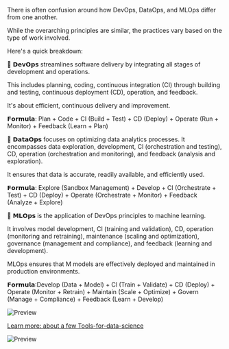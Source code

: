 There is often confusion around how DevOps, DataOps, and MLOps differ from one another.

While the overarching principles are similar, the practices vary based on the type of work involved.

Here's a quick breakdown:

🔴 𝗗𝗲𝘃𝗢𝗽𝘀 streamlines software delivery by integrating all stages of development and operations.

This includes planning, coding, continuous integration (CI) through building and testing, continuous deployment (CD), operation, and feedback.

It's about efficient, continuous delivery and improvement.

𝗙𝗼𝗿𝗺𝘂𝗹𝗮: Plan + Code + CI (Build + Test) + CD (Deploy) + Operate (Run +
Monitor) + Feedback (Learn + Plan)

🔶 𝗗𝗮𝘁𝗮𝗢𝗽𝘀 focuses on optimizing data analytics processes. It encompasses data exploration, development, Cl (orchestration and testing), CD, operation (orchestration and monitoring), and feedback (analysis and exploration).

It ensures that data is accurate, readily available, and efficiently used.

𝗙𝗼𝗿𝗺𝘂𝗹𝗮: Explore (Sandbox Management) + Develop + Cl (Orchestrate + Test) +
CD (Deploy) + Operate (Orchestrate + Monitor) + Feedback (Analyze + Explore)

🔷 𝗠𝗟𝗢𝗽𝘀 is the application of DevOps principles to machine learning.

It involves model development, Cl (training and validation), CD, operation (monitoring and retraining), maintenance (scaling and optimization), governance (management and compliance), and feedback (learning and development).

MLOps ensures that M models are effectively deployed and maintained in production environments.

𝗙𝗼𝗿𝗺𝘂𝗹𝗮:Develop (Data + Model) + Cl (Train + Validate) + CD (Deploy) +
Operate (Monitor + Retrain) + Maintain (Scale + Optimize) + Govern (Manage +
Compliance) + Feedback (Learn + Develop)


![Preview](https://github.com/patbi/100_Days_of_Data_Engineering_ML_AI/blob/main/Module_13_Data_science/DevOps_DataOps_MLOps_differ.gif)


[Learn more: about a few Tools-for-data-science](https://learn.thenavigo.com/post/a-few-tools-for-data-science-with-python)

![Preview](https://github.com/patbi/100_Days_of_Data_Engineering_ML_AI/blob/main/Module_13_Data_science/data.jpg)